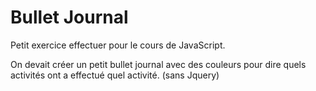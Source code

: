 # Bullet Journal

Petit exercice effectuer pour le cours de JavaScript.

On devait créer un petit bullet journal avec des couleurs pour dire quels activités ont a effectué quel activité. (sans Jquery)